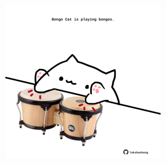 <!-- built at 09/06/2024, 08:00:46 UTC -->
<p align="center">
  <img width="500" height="500" src="./ReadmeImage.svg">
</p>
